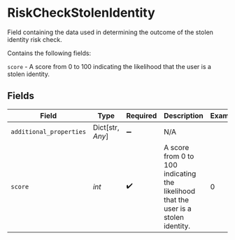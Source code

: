 # RiskCheckStolenIdentity

Field containing the data used in determining the outcome of the stolen identity risk check.

Contains the following fields:

`score` - A score from 0 to 100 indicating the likelihood that the user is a stolen identity.


## Fields

| Field                                                                               | Type                                                                                | Required                                                                            | Description                                                                         | Example                                                                             |
| ----------------------------------------------------------------------------------- | ----------------------------------------------------------------------------------- | ----------------------------------------------------------------------------------- | ----------------------------------------------------------------------------------- | ----------------------------------------------------------------------------------- |
| `additional_properties`                                                             | Dict[str, *Any*]                                                                    | :heavy_minus_sign:                                                                  | N/A                                                                                 |                                                                                     |
| `score`                                                                             | *int*                                                                               | :heavy_check_mark:                                                                  | A score from 0 to 100 indicating the likelihood that the user is a stolen identity. | 0                                                                                   |